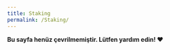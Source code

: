 ```yaml
---
title: Staking
permalink: /Staking/
---
```


**Bu sayfa henüz çevrilmemiştir. Lütfen yardım edin! ❤**
